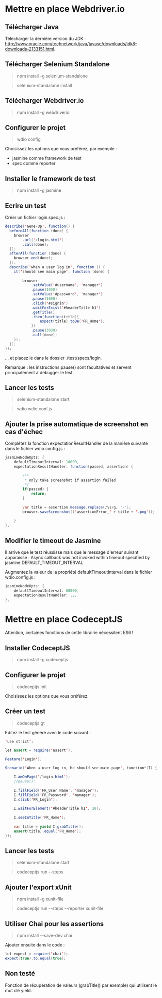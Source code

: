 
# Mettre en place Webdriver.io 

## Télécharger Java 

Télecharger la dernière version du JDK : http://www.oracle.com/technetwork/java/javase/downloads/jdk8-downloads-2133151.html.

## Télécharger Selenium Standalone 

> npm install -g selenium-standalone

> selenium-standalone install

## Télécharger Webdriver.io 

> npm install -g webdriverio

## Configurer le projet 

> wdio config

Choisissez les options que vous préférez, par exemple :
- jasmine comme framework de test
- spec comme reporter

## Installer le framework de test 

> npm install -g jasmine

## Ecrire un test 

Créer un fichier login.spec.js :

```java
describe('Gene-Up', function() {
  beforeAll(function (done) {		
    browser
		.url('/login.html')
		.call(done);
  });
  afterAll(function (done) {
    browser.end(done);
  });
  describe('when a user log in', function () {
    it('should see main page', function (done) {
				
		browser
			.setValue('#username', 'manager')
			.pause(1000)
			.setValue('#password', 'manager')
			.pause(1000)
			.click('#signin')
			.waitForExist('#headerTitle h1')
			.getTitle()
			.then(function(title){
				expect(title).toBe('FR_Home');
			})
			.pause(3000)
			.call(done);
    });
  });
});
```

... et placez le dans le dossier ./test/specs/login.

Remarque : les instructions pause() sont facultatives et servent principalement à debugger le test.

## Lancer les tests 

> selenium-standalone start

> wdio wdio.conf.js


## Ajouter la prise automatique de screenshot en cas d'échec

Complétez la fonction expectationResultHandler de la manière suivante dans le fichier wdio.config.js :

```java
jasmineNodeOpts: {
    defaultTimeoutInterval: 10000,
    expectationResultHandler: function(passed, assertion) {
 
        /**
         * only take screenshot if assertion failed
         */
        if(passed) {
            return;
        }
 
        var title = assertion.message.replace(/\s/g, '-');
        browser.saveScreenshot(('assertionError_' + title + '.png'));
 
    }
},
```

## Modifier le timeout de Jasmine 

Il arrive que le test réussisse mais que le message d'erreur suivant apparaisse :
Async callback was not invoked within timeout specified by jasmine.DEFAULT_TIMEOUT_INTERVAL

Augmentez la valeur de la propriété defaultTimeoutInterval dans le fichier wdio.config.js :

```java
jasmineNodeOpts: {
    defaultTimeoutInterval: 60000,
    expectationResultHandler: ...
},
```

# Mettre en place CodeceptJS 

Attention, certaines fonctions de cette librairie nécessitent ES6 !

## Installer CodeceptJS 

> npm install -g codeceptjs

## Configurer le projet 

> codeceptjs init

Choisissez les options que vous préférez.

## Créer un test 

> codeceptjs gt

Editez le test généré avec le code suivant :

```java
'use strict';

let assert = require('assert');	

Feature('Login');

Scenario('When a user log in, he should see main page', function*(I) {
	
	I.amOnPage('/login.html');
	//pause();
	
	I.fillField('FR_User Name', 'manager');
	I.fillField('FR_Password', 'manager');
	I.click('FR_Login');
	
	I.waitForElement('#headerTitle h1', 10);
	
	I.seeInTitle('FR_Home');	
	
	var title = yield I.grabTitle();	
	assert(title).equal('FR_Home');
});
```


## Lancer les tests 

> selenium-standalone start

> codeceptjs run --steps

## Ajouter l'export xUnit 

> npm install -g xunit-file

> codeceptjs run --steps --reporter xunit-file

## Utiliser Chai pour les assertions 

> npm install --save-dev chai

Ajouter ensuite dans le code :

```java
let expect = require('chai');
expect(true).to.equal(true);
```

## Non testé 

Fonction de récupération de valeurs (grabTitle() par exemple) qui utilisent le mot clé yield.
